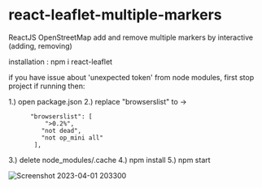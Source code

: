 # react-leaflet-multiple-markers
ReactJS OpenStreetMap add and remove multiple markers by interactive (adding, removing)

installation : 
npm i react-leaflet 

if you have issue about 'unexpected token' from node modules, first stop project if running then:

1.) open package.json
2.) replace "browserslist" to ->

          "browserslist": [
              ">0.2%",
             "not dead",
             "not op_mini all"
           ],

3.) delete node_modules/.cache
4.) npm install
5.) npm start

![Screenshot 2023-04-01 203300](https://user-images.githubusercontent.com/85552846/229305931-be4bfc87-5c5c-4e1a-a62b-c8657bb56026.png)
